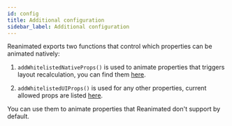```yaml
---
id: config
title: Additional configuration
sidebar_label: Additional configuration
---
```


Reanimated exports two functions that control which properties can be animated natively:

1. `addWhitelistedNativeProps()` is used to animate properties that triggers layout recalculation, you can find them [here](https://github.com/software-mansion/react-native-reanimated/blob/v1/src/ConfigHelper.js#L31).

2. `addWhitelistedUIProps()` is used for any other properties, current allowed props are listed [here](https://github.com/software-mansion/react-native-reanimated/blob/v1/src/ConfigHelper.js#L6).

You can use them to animate properties that Reanimated don't support by default.
